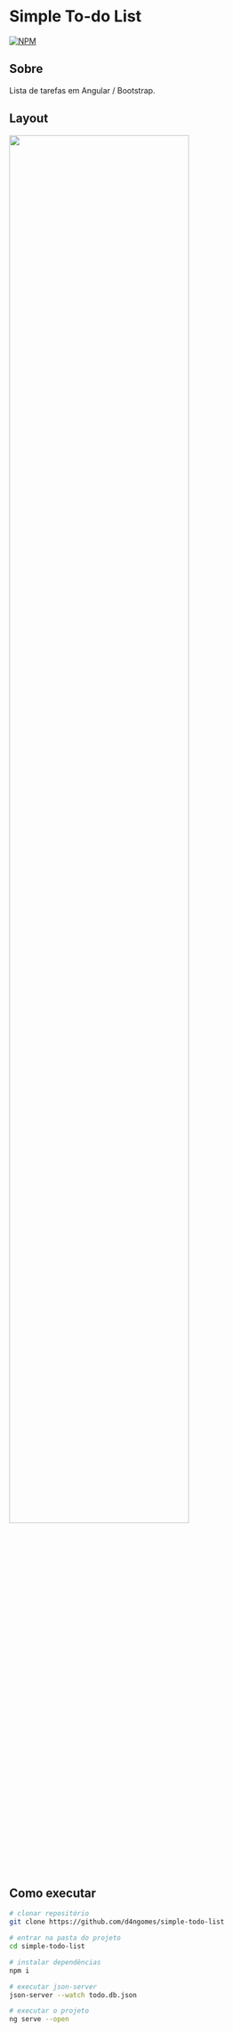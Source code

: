 # Simple To-do List
[![NPM](https://img.shields.io/npm/l/angular)](https://github.com/d4njunior/simple-todo-list/blob/main/LICENSE) 

## Sobre

Lista de tarefas em Angular / Bootstrap.

## Layout

<img src="https://github.com/d4njunior/simple-todo-list/blob/main/src/assets/images/screen.jpg" width="80%">

## Como executar

```bash
# clonar repositório
git clone https://github.com/d4ngomes/simple-todo-list

# entrar na pasta do projeto
cd simple-todo-list

# instalar dependências
npm i

# executar json-server
json-server --watch todo.db.json

# executar o projeto
ng serve --open
```
